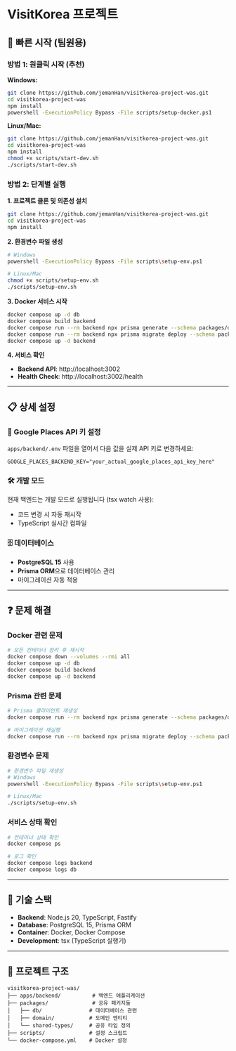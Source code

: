# VisitKorea 프로젝트

## 🚀 빠른 시작 (팀원용)

### 방법 1: 원클릭 시작 (추천)
**Windows:**
```bash
git clone https://github.com/jemanHan/visitkorea-project-was.git
cd visitkorea-project-was
npm install
powershell -ExecutionPolicy Bypass -File scripts/setup-docker.ps1
```

**Linux/Mac:**
```bash
git clone https://github.com/jemanHan/visitkorea-project-was.git
cd visitkorea-project-was
npm install
chmod +x scripts/start-dev.sh
./scripts/start-dev.sh
```

### 방법 2: 단계별 실행
**1. 프로젝트 클론 및 의존성 설치**
```bash
git clone https://github.com/jemanHan/visitkorea-project-was.git
cd visitkorea-project-was
npm install
```

**2. 환경변수 파일 생성**
```bash
# Windows
powershell -ExecutionPolicy Bypass -File scripts\setup-env.ps1

# Linux/Mac
chmod +x scripts/setup-env.sh
./scripts/setup-env.sh
```

**3. Docker 서비스 시작**
```bash
docker compose up -d db
docker compose build backend
docker compose run --rm backend npx prisma generate --schema packages/db/prisma/schema.prisma
docker compose run --rm backend npx prisma migrate deploy --schema packages/db/prisma/schema.prisma
docker compose up -d backend
```

**4. 서비스 확인**
- **Backend API**: http://localhost:3002
- **Health Check**: http://localhost:3002/health

---

## 📋 상세 설정

### 🔑 Google Places API 키 설정
`apps/backend/.env` 파일을 열어서 다음 값을 실제 API 키로 변경하세요:
```env
GOOGLE_PLACES_BACKEND_KEY="your_actual_google_places_api_key_here"
```

### 🛠️ 개발 모드
현재 백엔드는 개발 모드로 실행됩니다 (tsx watch 사용):
- 코드 변경 시 자동 재시작
- TypeScript 실시간 컴파일

### 🗄️ 데이터베이스
- **PostgreSQL 15** 사용
- **Prisma ORM**으로 데이터베이스 관리
- 마이그레이션 자동 적용

---

## ❓ 문제 해결

### Docker 관련 문제
```bash
# 모든 컨테이너 정리 후 재시작
docker compose down --volumes --rmi all
docker compose up -d db
docker compose build backend
docker compose up -d backend
```

### Prisma 관련 문제
```bash
# Prisma 클라이언트 재생성
docker compose run --rm backend npx prisma generate --schema packages/db/prisma/schema.prisma

# 마이그레이션 재실행
docker compose run --rm backend npx prisma migrate deploy --schema packages/db/prisma/schema.prisma
```

### 환경변수 문제
```bash
# 환경변수 파일 재생성
# Windows
powershell -ExecutionPolicy Bypass -File scripts\setup-env.ps1

# Linux/Mac
./scripts/setup-env.sh
```

### 서비스 상태 확인
```bash
# 컨테이너 상태 확인
docker compose ps

# 로그 확인
docker compose logs backend
docker compose logs db
```

---

## 🔧 기술 스택

- **Backend**: Node.js 20, TypeScript, Fastify
- **Database**: PostgreSQL 15, Prisma ORM
- **Container**: Docker, Docker Compose
- **Development**: tsx (TypeScript 실행기)

---

## 📁 프로젝트 구조

```
visitkorea-project-was/
├── apps/backend/          # 백엔드 애플리케이션
├── packages/              # 공유 패키지들
│   ├── db/               # 데이터베이스 관련
│   ├── domain/           # 도메인 엔티티
│   └── shared-types/     # 공유 타입 정의
├── scripts/              # 설정 스크립트
└── docker-compose.yml    # Docker 설정
```
